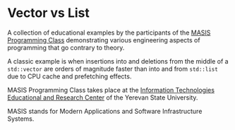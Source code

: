 # Vector vs List

A collection of educational examples by the participants of the [MASIS Programming Class](http://masisclass.com/p/c-programming-class.html) demonstrating various engineering aspects of programming that go contrary to theory.

A classic example is when insertions into and deletions from the middle of a `std::vector` are orders of magnitude faster than into and from `std::list` due to CPU cache and prefetching effects.

MASIS Programming Class takes place at the [Information Technologies Educational and Research Center](http://ysu.am/science/en/1350282102) of the Yerevan State University.

MASIS stands for Modern Applications and Software Infrastructure Systems.
